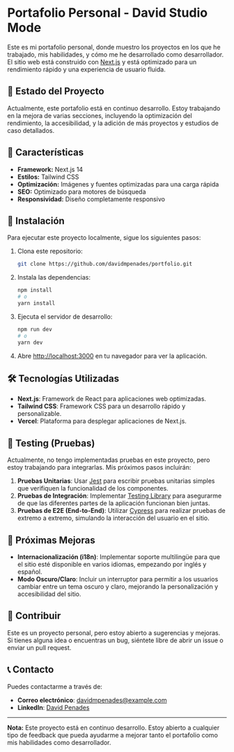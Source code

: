 # Portafolio Personal - David Studio Mode

Este es mi portafolio personal, donde muestro los proyectos en los que he trabajado, mis habilidades, y cómo me he desarrollado como desarrollador. El sitio web está construido con [Next.js](https://nextjs.org/) y está optimizado para un rendimiento rápido y una experiencia de usuario fluida.

## 🚧 Estado del Proyecto

Actualmente, este portafolio está en continuo desarrollo. Estoy trabajando en la mejora de varias secciones, incluyendo la optimización del rendimiento, la accesibilidad, y la adición de más proyectos y estudios de caso detallados.

## 🌟 Características

- **Framework:** Next.js 14
- **Estilos:** Tailwind CSS
- **Optimización:** Imágenes y fuentes optimizadas para una carga rápida
- **SEO:** Optimizado para motores de búsqueda
- **Responsividad:** Diseño completamente responsivo

## 🚀 Instalación

Para ejecutar este proyecto localmente, sigue los siguientes pasos:

1. Clona este repositorio:
    ```bash
    git clone https://github.com/davidmpenades/portfolio.git
    ```

2. Instala las dependencias:
    ```bash
    npm install
    # o
    yarn install
    ```

3. Ejecuta el servidor de desarrollo:
    ```bash
    npm run dev
    # o
    yarn dev
    ```

4. Abre [http://localhost:3000](http://localhost:3000) en tu navegador para ver la aplicación.

## 🛠️ Tecnologías Utilizadas

- **Next.js**: Framework de React para aplicaciones web optimizadas.
- **Tailwind CSS**: Framework CSS para un desarrollo rápido y personalizable.
- **Vercel**: Plataforma para desplegar aplicaciones de Next.js.

## 🧪 Testing (Pruebas)

Actualmente, no tengo implementadas pruebas en este proyecto, pero estoy trabajando para integrarlas. Mis próximos pasos incluirán:

1. **Pruebas Unitarias**: Usar [Jest](https://jestjs.io/) para escribir pruebas unitarias simples que verifiquen la funcionalidad de los componentes.
2. **Pruebas de Integración**: Implementar [Testing Library](https://testing-library.com/) para asegurarme de que las diferentes partes de la aplicación funcionan bien juntas.
3. **Pruebas de E2E (End-to-End)**: Utilizar [Cypress](https://www.cypress.io/) para realizar pruebas de extremo a extremo, simulando la interacción del usuario en el sitio.

## 📝 Próximas Mejoras

- **Internacionalización (i18n)**: Implementar soporte multilingüe para que el sitio esté disponible en varios idiomas, empezando por inglés y español.
- **Modo Oscuro/Claro**: Incluir un interruptor para permitir a los usuarios cambiar entre un tema oscuro y claro, mejorando la personalización y accesibilidad del sitio.

## 🤝 Contribuir

Este es un proyecto personal, pero estoy abierto a sugerencias y mejoras. Si tienes alguna idea o encuentras un bug, siéntete libre de abrir un issue o enviar un pull request.

## 📞 Contacto

Puedes contactarme a través de:

- **Correo electrónico**: [davidmpenades@example.com](mailto:davidmpenades@gmail.com)
- **LinkedIn**: [David Penades]([https://www.linkedin.com/in/davidpenades/](https://www.linkedin.com/in/david-moreno-1675a4248/))

---

**Nota:** Este proyecto está en continuo desarrollo. Estoy abierto a cualquier tipo de feedback que pueda ayudarme a mejorar tanto el portafolio como mis habilidades como desarrollador.
